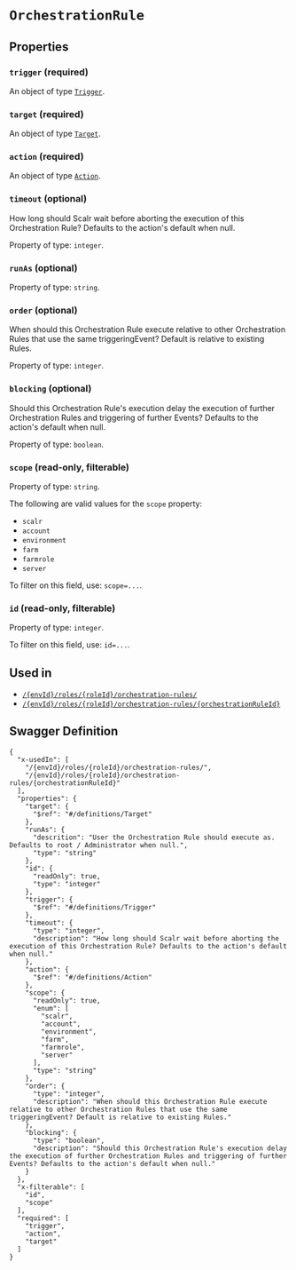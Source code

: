 # `OrchestrationRule` #







## Properties ##

### `trigger` (required) ###




An object of type [`Trigger`](./../definitions/Trigger.mkd).



### `target` (required) ###




An object of type [`Target`](./../definitions/Target.mkd).



### `action` (required) ###




An object of type [`Action`](./../definitions/Action.mkd).



### `timeout` (optional) ###

How long should Scalr wait before aborting the execution of this Orchestration Rule? Defaults to the action's default when null.


Property of type: `integer`.




### `runAs` (optional) ###




Property of type: `string`.




### `order` (optional) ###

When should this Orchestration Rule execute relative to other Orchestration Rules that use the same triggeringEvent? Default is relative to existing Rules.


Property of type: `integer`.




### `blocking` (optional) ###

Should this Orchestration Rule's execution delay the execution of further Orchestration Rules and triggering of further Events? Defaults to the action's default when null.


Property of type: `boolean`.




### `scope` (read-only, filterable) ###




Property of type: `string`.

 
The following are valid values for the `scope` property:
  + `scalr`
  + `account`
  + `environment`
  + `farm`
  + `farmrole`
  + `server`

To filter on this field, use: `scope=...`.


### `id` (read-only, filterable) ###




Property of type: `integer`.


To filter on this field, use: `id=...`.




## Used in ##

  + [`/{envId}/roles/{roleId}/orchestration-rules/`](./../rest/api/user/v1beta0/{envId}/roles/{roleId}/orchestration-rules/)
  + [`/{envId}/roles/{roleId}/orchestration-rules/{orchestrationRuleId}`](./../rest/api/user/v1beta0/{envId}/roles/{roleId}/orchestration-rules/{orchestrationRuleId})

## Swagger Definition ##

    {
      "x-usedIn": [
        "/{envId}/roles/{roleId}/orchestration-rules/", 
        "/{envId}/roles/{roleId}/orchestration-rules/{orchestrationRuleId}"
      ], 
      "properties": {
        "target": {
          "$ref": "#/definitions/Target"
        }, 
        "runAs": {
          "descrition": "User the Orchestration Rule should execute as. Defaults to root / Administrator when null.", 
          "type": "string"
        }, 
        "id": {
          "readOnly": true, 
          "type": "integer"
        }, 
        "trigger": {
          "$ref": "#/definitions/Trigger"
        }, 
        "timeout": {
          "type": "integer", 
          "description": "How long should Scalr wait before aborting the execution of this Orchestration Rule? Defaults to the action's default when null."
        }, 
        "action": {
          "$ref": "#/definitions/Action"
        }, 
        "scope": {
          "readOnly": true, 
          "enum": [
            "scalr", 
            "account", 
            "environment", 
            "farm", 
            "farmrole", 
            "server"
          ], 
          "type": "string"
        }, 
        "order": {
          "type": "integer", 
          "description": "When should this Orchestration Rule execute relative to other Orchestration Rules that use the same triggeringEvent? Default is relative to existing Rules."
        }, 
        "blocking": {
          "type": "boolean", 
          "description": "Should this Orchestration Rule's execution delay the execution of further Orchestration Rules and triggering of further Events? Defaults to the action's default when null."
        }
      }, 
      "x-filterable": [
        "id", 
        "scope"
      ], 
      "required": [
        "trigger", 
        "action", 
        "target"
      ]
    }

